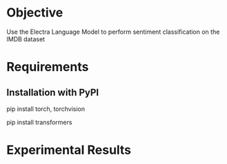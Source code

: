 # Objective

Use the Electra Language Model to perform sentiment classification on the IMDB dataset

# Requirements

## Installation with PyPI

pip install torch, torchvision

pip install transformers

# Experimental Results




